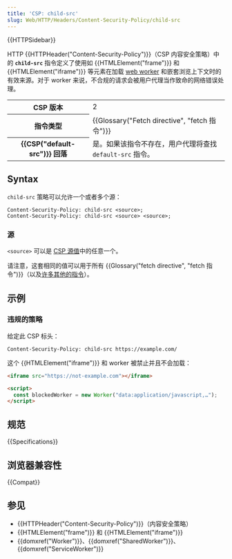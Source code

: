 ```yaml
---
title: 'CSP: child-src'
slug: Web/HTTP/Headers/Content-Security-Policy/child-src
---
```


{{HTTPSidebar}}

HTTP {{HTTPHeader("Content-Security-Policy")}}（CSP 内容安全策略）中的 **`child-src`** 指令定义了使用如 {{HTMLElement("frame")}} 和 {{HTMLElement("iframe")}} 等元素在加载 [web worker](/zh-CN/docs/Web/API/Web_Workers_API) 和嵌套浏览上下文时的有效来源。对于 worker 来说，不合规的请求会被用户代理当作致命的网络错误处理。

<table class="properties">
  <tbody>
    <tr>
      <th scope="row">CSP 版本</th>
      <td>2</td>
    </tr>
    <tr>
      <th scope="row">指令类型</th>
      <td>{{Glossary("Fetch directive", "fetch 指令")}}</td>
    </tr>
    <tr>
      <th scope="row">{{CSP("default-src")}} 回落</th>
      <td>
        是。如果该指令不存在，用户代理将查找 <code>default-src</code> 指令。
      </td>
    </tr>
  </tbody>
</table>

## Syntax

`child-src` 策略可以允许一个或者多个源：

```http
Content-Security-Policy: child-src <source>;
Content-Security-Policy: child-src <source> <source>;
```

### 源

`<source>` 可以是 [CSP 源值](/zh-CN/docs/Web/HTTP/Headers/Content-Security-Policy/Sources#sources)中的任意一个。

请注意，这套相同的值可以用于所有 {{Glossary("fetch directive", "fetch 指令")}}（以及[许多其他的指令](/zh-CN/docs/Web/HTTP/Headers/Content-Security-Policy/Sources#relevant_directives)）。

## 示例

### 违规的策略

给定此 CSP 标头：

```http
Content-Security-Policy: child-src https://example.com/
```

这个 {{HTMLElement("iframe")}} 和 worker 被禁止并且不会加载：

```html
<iframe src="https://not-example.com"></iframe>

<script>
  const blockedWorker = new Worker("data:application/javascript,…");
</script>
```

## 规范

{{Specifications}}

## 浏览器兼容性

{{Compat}}

## 参见

- {{HTTPHeader("Content-Security-Policy")}}（内容安全策略）
- {{HTMLElement("frame")}} 和 {{HTMLElement("iframe")}}
- {{domxref("Worker")}}、{{domxref("SharedWorker")}}、{{domxref("ServiceWorker")}}
